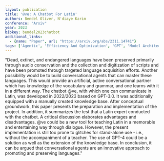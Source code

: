 ```yaml
---
layout: publication
title: '@ve: A Chatbot For Latin'
authors: Bendel Oliver, N'diaye Karim
conference: "Arxiv"
year: 2023
bibkey: bendel2023chatbot
additional_links:
  - {name: "Paper", url: "https://arxiv.org/abs/2311.14741"}
tags: ['Agentic', 'Efficiency And Optimization', 'GPT', 'Model Architecture']
---
```

"Dead, extinct, and endangered languages have been preserved primarily through audio conservation and the collection and digitization of scripts and have been promoted through targeted language acquisition efforts. Another possibility would be to build conversational agents that can master these languages. This would provide an artificial, active conversational partner which has knowledge of the vocabulary and grammar, and one learns with it in a different way. The chatbot @ve, with which one can communicate in Latin, was developed in 2022/2023 based on GPT-3.0. It was additionally equipped with a manually created knowledge base. After conceptual groundwork, this paper presents the preparation and implementation of the project. In addition, it summarizes the test that a Latin expert conducted with the chatbot. A critical discussion elaborates advantages and disadvantages. @ve could be a new tool for teaching Latin in a memorable and entertaining way through dialogue. However, the present implementation is still too prone to glitches for stand-alone use - i.e., without the accompaniment of a teacher. The use of GPT-4 could be a solution as well as the extension of the knowledge base. In conclusion, it can be argued that conversational agents are an innovative approach to promoting and preserving languages."
